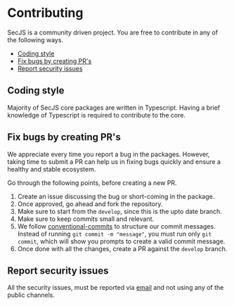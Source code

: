 # Contributing

SecJS is a community driven project. You are free to contribute in any of the following ways.

- [Coding style](#coding-style)
- [Fix bugs by creating PR's](#fix-bugs-by-creating-prs)
- [Report security issues](#report-security-issues)

## Coding style

Majority of SecJS core packages are written in Typescript. Having a brief knowledge of Typescript is required to
contribute to the core.

## Fix bugs by creating PR's

We appreciate every time you report a bug in the packages. However, taking time to submit a PR can help us in fixing
bugs quickly and ensure a healthy and stable ecosystem.

Go through the following points, before creating a new PR.

1. Create an issue discussing the bug or short-coming in the package.
2. Once approved, go ahead and fork the repository.
3. Make sure to start from the `develop`, since this is the upto date branch.
4. Make sure to keep commits small and relevant.
5. We follow [conventional-commits](https://github.com/conventional-changelog/conventional-changelog) to structure our
   commit messages. Instead of running `git commit -m "message"`, you must run only `git commit`, which will show you
   prompts to create a valid commit message.
6. Once done with all the changes, create a PR against the `develop` branch.

## Report security issues

All the security issues, must be reported via [email](mailto:lenonSec7@gmail.com) and not using any of the public
channels.

